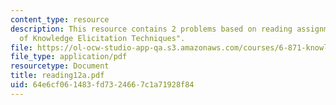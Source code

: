 ```yaml
---
content_type: resource
description: This resource contains 2 problems based on reading assignments "Varieties
  of Knowledge Elicitation Techniques".
file: https://ol-ocw-studio-app-qa.s3.amazonaws.com/courses/6-871-knowledge-based-applications-systems-spring-2005/64e6cf061483fd7324667c1a71928f84_reading12a.pdf
file_type: application/pdf
resourcetype: Document
title: reading12a.pdf
uid: 64e6cf06-1483-fd73-2466-7c1a71928f84
---
```

